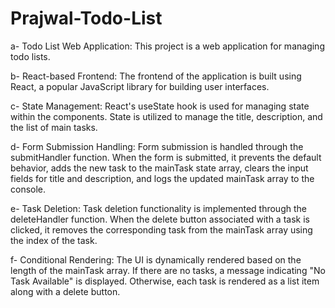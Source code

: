   # Prajwal-Todo-List

a-  Todo List Web Application: This project is a web application for managing todo lists.

b-  React-based Frontend: The frontend of the application is built using React, a popular JavaScript library for building user interfaces.

c-  State Management: React's useState hook is used for managing state within the components. State is utilized to manage the title, description, and the list of main tasks.

d-  Form Submission Handling: Form submission is handled through the submitHandler function. When the form is submitted, it prevents the default behavior, adds the new task to the mainTask state array, clears the input fields for title and description, and logs the updated mainTask array to the console.

e-  Task Deletion: Task deletion functionality is implemented through the deleteHandler function. When the delete button associated with a task is clicked, it removes the corresponding task from the mainTask array using the index of the task.

f-  Conditional Rendering: The UI is dynamically rendered based on the length of the mainTask array. If there are no tasks, a message indicating "No Task Available" is displayed. Otherwise, each task is rendered as a list item along with a delete button.
